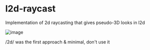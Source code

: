 # l2d-raycast

Implementation of 2d raycasting that gives pseudo-3D looks in l2d

![image](https://github.com/MoleTheDev/l2d-raycast/assets/93382765/f5598c0c-7cfc-4681-80bb-89430f067fe0)

/2d/ was the first approach & minimal, don't use it
